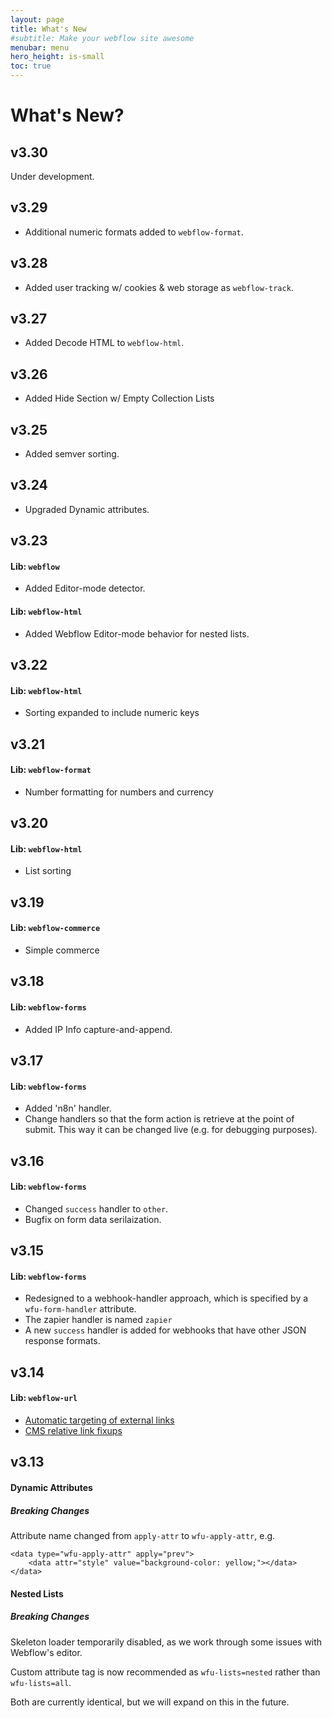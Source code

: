 ```yaml
---
layout: page
title: What's New
#subtitle: Make your webflow site awesome
menubar: menu
hero_height: is-small
toc: true
---
```


# What's New?


## v3.30

Under development. 

## v3.29

- Additional numeric formats
added to `webflow-format`.

## v3.28

- Added user tracking w/ cookies & web storage 
as `webflow-track`.

## v3.27

- Added Decode HTML
to `webflow-html`.

## v3.26

- Added Hide Section w/ Empty Collection Lists

## v3.25

- Added semver sorting.

## v3.24

- Upgraded Dynamic attributes.

## v3.23

#### Lib: `webflow`

- Added Editor-mode detector.

#### Lib: `webflow-html`

- Added Webflow Editor-mode behavior for nested lists.

## v3.22

#### Lib: `webflow-html`

- Sorting expanded to include numeric keys

## v3.21

#### Lib: `webflow-format`

- Number formatting for numbers and currency

## v3.20

#### Lib: `webflow-html`

- List sorting

## v3.19

#### Lib: `webflow-commerce`

- Simple commerce

## v3.18

#### Lib: `webflow-forms`

- Added IP Info capture-and-append.

## v3.17

#### Lib: `webflow-forms`

- Added 'n8n' handler.
- Change handlers so that the form action is retrieve at the point of submit.
This way it can be changed live (e.g. for debugging purposes).

## v3.16

#### Lib: `webflow-forms`

- Changed `success` handler to `other`. 
- Bugfix on form data serilaization. 

## v3.15

#### Lib: `webflow-forms`

- Redesigned to a webhook-handler approach, which is specified by a `wfu-form-handler` attribute.
- The zapier handler is named `zapier`
- A new `success` handler is added for webhooks that have other JSON response formats. 

## v3.14

#### Lib: `webflow-url`

- [Automatic targeting of external links](/docs/webflow-url/link-targeting/)
- [CMS relative link fixups](https://wfu.sygnal.com/docs/webflow-url/cms-fixups/)

## v3.13

#### Dynamic Attributes

##### Breaking Changes

Attribute name changed from `apply-attr` to `wfu-apply-attr`, e.g. 

```
<data type="wfu-apply-attr" apply="prev">
    <data attr="style" value="background-color: yellow;"></data>
</data>
```

#### Nested Lists

##### Breaking Changes

Skeleton loader temporarily disabled, as we work through some issues with Webflow's editor. 

Custom attribute tag is now recommended as `wfu-lists=nested` rather than `wfu-lists=all`.

Both are currently identical, but we will expand on this in the future.
